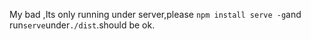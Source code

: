 My bad ,Its only running under server,please  `npm install serve -g`and run`serve`under`./dist`.should be ok.
